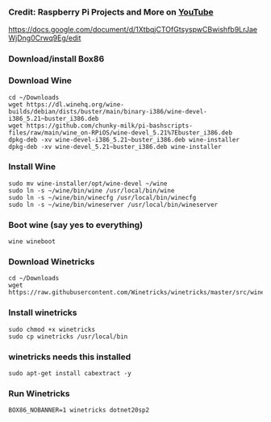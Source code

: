 ### Credit: Raspberry Pi Projects and More on [YouTube](https://www.youtube.com/channel/UCkv0fW0EIUTKw6pYEnTjTbQ)
https://docs.google.com/document/d/1XtbqjCTOfGtsyspwCBwishfb9LrJaeWjDng0Crwq9Eg/edit

### Download/install Box86

### Download Wine
```
cd ~/Downloads
wget https://dl.winehq.org/wine-builds/debian/dists/buster/main/binary-i386/wine-devel-i386_5.21~buster_i386.deb
wget https://github.com/chunky-milk/pi-bashscripts-files/raw/main/wine_on-RPiOS/wine-devel_5.21%7Ebuster_i386.deb
dpkg-deb -xv wine-devel-i386_5.21~buster_i386.deb wine-installer
dpkg-deb -xv wine-devel_5.21~buster_i386.deb wine-installer
```

### Install Wine
```
sudo mv wine-installer/opt/wine-devel ~/wine
sudo ln -s ~/wine/bin/wine /usr/local/bin/wine
sudo ln -s ~/wine/bin/winecfg /usr/local/bin/winecfg
sudo ln -s ~/wine/bin/wineserver /usr/local/bin/wineserver
```

### Boot wine (say yes to everything)
```
wine wineboot
```

### Download Winetricks
```
cd ~/Downloads
wget https://raw.githubusercontent.com/Winetricks/winetricks/master/src/winetricks
```

### Install winetricks
```
sudo chmod +x winetricks
sudo cp winetricks /usr/local/bin
```

### winetricks needs this installed
```
sudo apt-get install cabextract -y 
```

### Run Winetricks
```
BOX86_NOBANNER=1 winetricks dotnet20sp2
```

